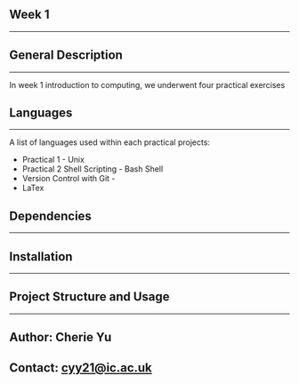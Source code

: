 ## Week 1 
***

## General Description
***
In week 1 introduction to computing, we underwent four practical exercises

## Languages
***
A list of languages used within each practical projects:
* Practical 1 - Unix 
* Practical 2 Shell Scripting - Bash Shell
* Version Control with Git - 
* LaTex

## Dependencies
***

## Installation
***

## Project Structure and Usage
***





## Author: Cherie Yu
## Contact: cyy21@ic.ac.uk
